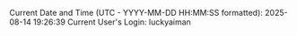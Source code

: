 Current Date and Time (UTC - YYYY-MM-DD HH:MM:SS formatted): 2025-08-14 19:26:39
Current User's Login: luckyaiman

